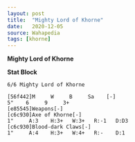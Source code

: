 ```yaml
---
layout: post
title:  "Mighty Lord of Khorne"
date:   2020-12-05
source: Wahapedia
tags: [khorne]
---
```


**Mighty Lord of Khorne**

**Stat Block**
```
6/6 Mighty Lord of Khorne
```

```
[56f442]M     W     B     Sa    [-]
5"    6     9     3+    
[e85545]Weapons[-]
[c6c930]Axe of Khorne[-]
1"     A:3    H:3+   W:3+   R:-1   D:D3  
[c6c930]Blood-dark Claws[-]
1"     A:4    H:3+   W:4+   R:-    D:1   
```



